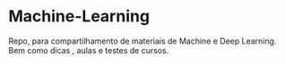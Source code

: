 # Machine-Learning
Repo, para compartilhamento de materiais de Machine e Deep Learning. Bem como dicas , aulas  e testes de cursos. 
